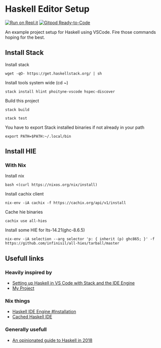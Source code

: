 
# Haskell Editor Setup
[![Run on Repl.it](https://repl.it/badge/github/amerocu/haskell-editor-setup)](https://repl.it/github/amerocu/haskell-editor-setup)
[![Gitpod Ready-to-Code](https://img.shields.io/badge/Gitpod-Ready--to--Code-blue?logo=gitpod)](https://gitpod.io/#https://github.com/dogwith1eye/my-project) 

An example project setup for Haskell using VSCode.
Fire those commands hoping for the best.

## Install Stack

Install stack

    wget -qO- https://get.haskellstack.org/ | sh

Install tools system wide (cd ~)

    stack install hlint phoityne-vscode hspec-discover

Build this project

    stack build

    stack test

You have to export Stack installed binaries if not already in your path

    export PATH=$PATH:~/.local/bin

## Install HIE

### With Nix

Install nix

    bash <(curl https://nixos.org/nix/install)

Install cachix client

    nix-env -iA cachix -f https://cachix.org/api/v1/install

Cache hie binaries

    cachix use all-hies

Install some HIE for lts-14.21(ghc-8.6.5)

    nix-env -iA selection --arg selector 'p: { inherit (p) ghc865; }' -f https://github.com/infinisil/all-hies/tarball/master

## Usefull links

### Heavily inspired by

- [Setting up Haskell in VS Code with Stack and the IDE Engine](https://medium.com/@dogwith1eyesetting-up-haskell-in-vs-code-with-stack-and-the-ide-engine-81d49eda3ecf)
- [My Project](https://github.com/dogwith1eye/my-project)

### Nix things

- [Haskell IDE Engine #Installation](https://github.com/haskell/haskell-ide-engine#installation)
- [Cached Haskell IDE](https://github.com/Infinisil/all-hies)

### Generally usefull

- [An opinionated guide to Haskell in 2018](https://lexi-lambda.github.io/blog/2018/02/10/an-opinionated-guide-to-haskell-in-2018/)
